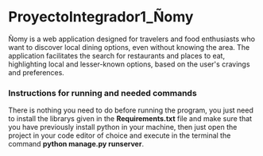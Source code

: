 # ProyectoIntegrador1_Ñomy
Ñomy is a web application designed for travelers and food enthusiasts who want to discover local dining options, even without knowing the area. The application facilitates the search for restaurants and places to eat, highlighting local and lesser-known options, based on the user's cravings and preferences.

### Instructions for running and needed commands
There is nothing you need to do before running the program, you just need to install the librarys given in the **Requirements.txt** file and make sure that you have previously install python in your machine, then just open the project in your code editor of choice and execute in the terminal the command **python manage.py runserver**.
